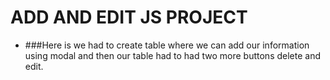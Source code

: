 # ADD AND EDIT JS PROJECT
- ###Here is we had to create table where we can add our information using modal and then our table had to had two more buttons delete and edit.
